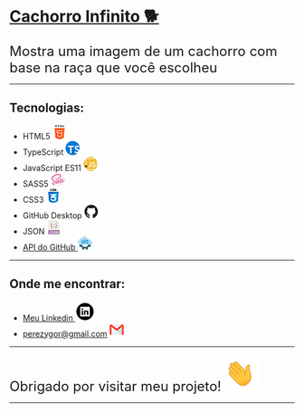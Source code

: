 # [**Cachorro Infinito** 🐕](https://ygorperez.github.io/cachorros-infinitos/) 
 <font size="5">Mostra uma imagem de um cachorro com base na raça que você escolheu</font> 


---
## Tecnologias:
* HTML5  ![](cachorros-infinitos/Imagens/html.png)
* TypeScript ![](cachorros-infinitos/Imagens/typescript.png)
* JavaScript ES11 ![](cachorros-infinitos/Imagens/javascript.png)
* SASS5 ![](cachorros-infinitos/Imagens/sass.png)
* CSS3 ![](cachorros-infinitos/Imagens/css.png)
* GitHub Desktop ![](cachorros-infinitos/Imagens/github-mark_.png)
* JSON ![](cachorros-infinitos/Imagens/json.png)
* [API do GitHub ![](cachorros-infinitos/Imagens/api.png)](https://dog.ceo/dog-api/)
---
## Onde me encontrar:
* [Meu Linkedin ![](cachorros-infinitos/Imagens/linkedin-icon.png)](https://www.linkedin.com/in/ygor-perez-de-oliveira/)
* perezygor@gmail.com ![](cachorros-infinitos/Imagens/gmail.png)
***
<font size="5">Obrigado por visitar meu projeto!</font> ![](cachorros-infinitos/Imagens/waving_hand.gif)
***
